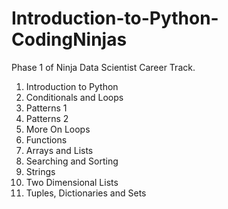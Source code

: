 # Introduction-to-Python-CodingNinjas
Phase 1 of Ninja Data Scientist Career Track.

1. Introduction to Python
2. Conditionals and Loops
3. Patterns 1
4. Patterns 2
5. More On Loops
6. Functions
7. Arrays and Lists
8. Searching and Sorting
9. Strings
10. Two Dimensional Lists
11. Tuples, Dictionaries and Sets
